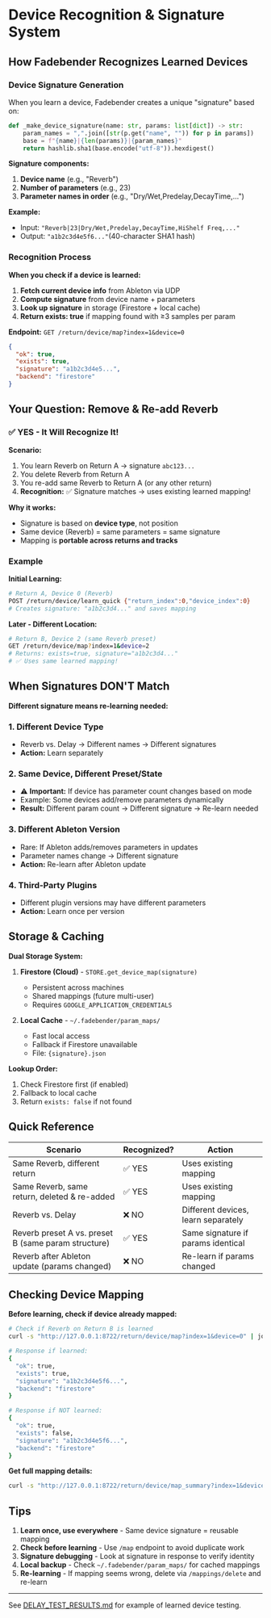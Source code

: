 # Device Recognition & Signature System

## How Fadebender Recognizes Learned Devices

### Device Signature Generation

When you learn a device, Fadebender creates a unique "signature" based on:

```python
def _make_device_signature(name: str, params: list[dict]) -> str:
    param_names = ",".join([str(p.get("name", "")) for p in params])
    base = f"{name}|{len(params)}|{param_names}"
    return hashlib.sha1(base.encode("utf-8")).hexdigest()
```

**Signature components:**
1. **Device name** (e.g., "Reverb")
2. **Number of parameters** (e.g., 23)
3. **Parameter names in order** (e.g., "Dry/Wet,Predelay,DecayTime,...")

**Example:**
- Input: `"Reverb|23|Dry/Wet,Predelay,DecayTime,HiShelf Freq,..."`
- Output: `"a1b2c3d4e5f6..."`(40-character SHA1 hash)

### Recognition Process

**When you check if a device is learned:**

1. **Fetch current device info** from Ableton via UDP
2. **Compute signature** from device name + parameters
3. **Look up signature** in storage (Firestore + local cache)
4. **Return exists: true** if mapping found with ≥3 samples per param

**Endpoint:** `GET /return/device/map?index=1&device=0`

```json
{
  "ok": true,
  "exists": true,
  "signature": "a1b2c3d4e5...",
  "backend": "firestore"
}
```

## Your Question: Remove & Re-add Reverb

### ✅ YES - It Will Recognize It!

**Scenario:**
1. You learn Reverb on Return A → signature `abc123...`
2. You delete Reverb from Return A
3. You re-add same Reverb to Return A (or any other return)
4. **Recognition:** ✅ Signature matches → uses existing learned mapping!

**Why it works:**
- Signature is based on **device type**, not position
- Same device (Reverb) = same parameters = same signature
- Mapping is **portable across returns and tracks**

### Example

**Initial Learning:**
```bash
# Return A, Device 0 (Reverb)
POST /return/device/learn_quick {"return_index":0,"device_index":0}
# Creates signature: "a1b2c3d4..." and saves mapping
```

**Later - Different Location:**
```bash
# Return B, Device 2 (same Reverb preset)
GET /return/device/map?index=1&device=2
# Returns: exists=true, signature="a1b2c3d4..."
# ✅ Uses same learned mapping!
```

## When Signatures DON'T Match

**Different signature means re-learning needed:**

### 1. Different Device Type
- Reverb vs. Delay → Different names → Different signatures
- **Action:** Learn separately

### 2. Same Device, Different Preset/State
- ⚠️ **Important:** If device has parameter count changes based on mode
- Example: Some devices add/remove parameters dynamically
- **Result:** Different param count → Different signature → Re-learn needed

### 3. Different Ableton Version
- Rare: If Ableton adds/removes parameters in updates
- Parameter names change → Different signature
- **Action:** Re-learn after Ableton update

### 4. Third-Party Plugins
- Different plugin versions may have different parameters
- **Action:** Learn once per version

## Storage & Caching

**Dual Storage System:**

1. **Firestore (Cloud)** - `STORE.get_device_map(signature)`
   - Persistent across machines
   - Shared mappings (future multi-user)
   - Requires `GOOGLE_APPLICATION_CREDENTIALS`

2. **Local Cache** - `~/.fadebender/param_maps/`
   - Fast local access
   - Fallback if Firestore unavailable
   - File: `{signature}.json`

**Lookup Order:**
1. Check Firestore first (if enabled)
2. Fallback to local cache
3. Return `exists: false` if not found

## Quick Reference

| Scenario | Recognized? | Action |
|----------|-------------|--------|
| Same Reverb, different return | ✅ YES | Uses existing mapping |
| Same Reverb, same return, deleted & re-added | ✅ YES | Uses existing mapping |
| Reverb vs. Delay | ❌ NO | Different devices, learn separately |
| Reverb preset A vs. preset B (same param structure) | ✅ YES | Same signature if params identical |
| Reverb after Ableton update (params changed) | ❌ NO | Re-learn if params changed |

## Checking Device Mapping

**Before learning, check if device already mapped:**

```bash
# Check if Reverb on Return B is learned
curl -s "http://127.0.0.1:8722/return/device/map?index=1&device=0" | jq .

# Response if learned:
{
  "ok": true,
  "exists": true,
  "signature": "a1b2c3d4e5f6...",
  "backend": "firestore"
}

# Response if NOT learned:
{
  "ok": true,
  "exists": false,
  "signature": "a1b2c3d4e5f6...",
  "backend": "firestore"
}
```

**Get full mapping details:**

```bash
curl -s "http://127.0.0.1:8722/return/device/map_summary?index=1&device=0" | jq .
```

## Tips

1. **Learn once, use everywhere** - Same device signature = reusable mapping
2. **Check before learning** - Use `/map` endpoint to avoid duplicate work
3. **Signature debugging** - Look at signature in response to verify identity
4. **Local backup** - Check `~/.fadebender/param_maps/` for cached mappings
5. **Re-learning** - If mapping seems wrong, delete via `/mappings/delete` and re-learn

---

See [DELAY_TEST_RESULTS.md](../testing/DELAY_TEST_RESULTS.md) for example of learned device testing.
